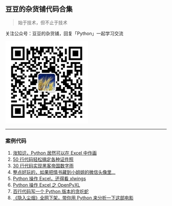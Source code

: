 ## 豆豆的杂货铺代码合集

> 始于技术，但不止于技术

关注公众号：豆豆的杂货铺，回复「Python」一起学习交流

![](https://raw.githubusercontent.com/itdoudoutech/doudou-grocery-store/master/doudou.png)

---

### 案例代码

1. [涨知识，Python 居然可以在 Excel 中作画](https://github.com/itdoudoutech/doudou-grocery-store/tree/master/001-img-in-excel)
2. [50 行代码轻松搞定各种证件照](https://github.com/itdoudoutech/doudou-grocery-store/tree/master/002-people_img_cut)
3. [30 行代码实现黑客帝国数字雨](https://github.com/itdoudoutech/doudou-grocery-store/tree/master/003-hacker)
4. [整点好玩的，如果把情书藏到小姐姐的微信头像里...](https://github.com/itdoudoutech/doudou-grocery-store/tree/master/004-pic-text)
5. [Python 操作 Excel，还得看 xlwings](https://github.com/itdoudoutech/doudou-grocery-store/tree/master/005-xlwings)
6. [Python 操作 Excel 之 OpenPyXL](https://github.com/itdoudoutech/doudou-grocery-store/tree/master/006-OpenPyXL)
7. [百行代码写一个 Python 版本的贪吃蛇](https://github.com/itdoudoutech/doudou-grocery-store/tree/master/007-snake)
8. [《隐入尘烟》全网下架，带你用 Python 来分析一下这部电影](https://github.com/itdoudoutech/doudou-grocery-store/tree/master/008-douban-yinruchenyan)
